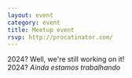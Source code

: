```yaml
---
layout: event
category: event
title: Meetup event
rsvp: http://procatinator.com/
---
```


2024? Well, we're still working on it!</br>
2024? _Ainda estamos trabalhando_
